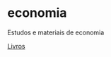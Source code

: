 # economia

Estudos e materiais de economia

[Livros](https://1drv.ms/u/s!AlVuyioSjG-PjX5RglXRHO6WT8Ki?e=zXGViV)
